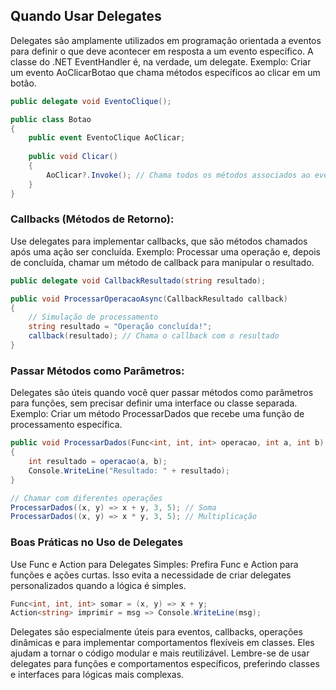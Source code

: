 ﻿


## Quando Usar Delegates

Delegates são amplamente utilizados em programação orientada a eventos para definir o que deve acontecer em resposta a um evento específico. A classe do .NET EventHandler é, na verdade, um delegate.
Exemplo: Criar um evento AoClicarBotao que chama métodos específicos ao clicar em um botão.

```csharp
public delegate void EventoClique();

public class Botao
{
    public event EventoClique AoClicar;
    
    public void Clicar()
    {
        AoClicar?.Invoke(); // Chama todos os métodos associados ao evento
    }
}
```

### Callbacks (Métodos de Retorno):

Use delegates para implementar callbacks, que são métodos chamados após uma ação ser concluída.
Exemplo: Processar uma operação e, depois de concluída, chamar um método de callback para manipular o resultado.

```csharp
public delegate void CallbackResultado(string resultado);

public void ProcessarOperacaoAsync(CallbackResultado callback)
{
    // Simulação de processamento
    string resultado = "Operação concluída!";
    callback(resultado); // Chama o callback com o resultado
}
```

### Passar Métodos como Parâmetros:
Delegates são úteis quando você quer passar métodos como parâmetros para funções, sem precisar definir uma interface ou classe separada.
Exemplo: Criar um método ProcessarDados que recebe uma função de processamento específica.

```csharp
public void ProcessarDados(Func<int, int, int> operacao, int a, int b)
{
    int resultado = operacao(a, b);
    Console.WriteLine("Resultado: " + resultado);
}

// Chamar com diferentes operações
ProcessarDados((x, y) => x + y, 3, 5); // Soma
ProcessarDados((x, y) => x * y, 3, 5); // Multiplicação
```

### Boas Práticas no Uso de Delegates

Use Func e Action para Delegates Simples:
Prefira Func e Action para funções e ações curtas. Isso evita a necessidade de criar delegates personalizados quando a lógica é simples.

```csharp
Func<int, int, int> somar = (x, y) => x + y;
Action<string> imprimir = msg => Console.WriteLine(msg);
```


Delegates são especialmente úteis para eventos, callbacks, operações dinâmicas e para implementar comportamentos flexíveis em classes. Eles ajudam a tornar o código modular e mais reutilizável. Lembre-se de usar delegates para funções e comportamentos específicos, preferindo classes e interfaces para lógicas mais complexas.
